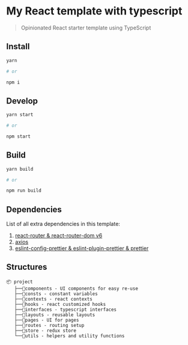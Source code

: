 # My React template with typescript

> Opinionated React starter template using TypeScript

## Install

```sh
yarn

# or

npm i
```

## Develop

```sh
yarn start

# or

npm start
```

## Build

```sh
yarn build

# or

npm run build
```

## Dependencies

List of all extra dependencies in this template:

1. [react-router & react-router-dom v6](https://reactrouter.com/en/main)
2. [axios](https://axios-http.com/)
3. [eslint-config-prettier & eslint-plugin-prettier & prettier](https://www.npmjs.com/package/eslint-config-prettier)

## Structures

 ```
📦 project
    ├──📂components - UI components for easy re-use 
    ├──📂consts - constant variables
    ├──📂contexts - react contexts
    ├──📂hooks - react customized hooks
    ├──📂interfaces - typescript interfaces
    ├──📂layouts - reusable layouts
    ├──📂pages - UI for pages
    ├──📂routes - routing setup
    ├──📂store - redux store
    └──📂utils - helpers and utility functions
 ```
